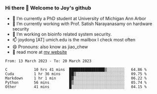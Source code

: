 ### Hi there 👋 Welcome to Joy's github

- 🔭 I’m currently a PhD student at University of Michigan Ann Arbor
- 🌱 I’m currently working with Prof. Satish Narayanasamy on hardware security
- 👯 I’m working on bioinfo related system security. 
- 📫 joydong [AT] umich.edu is the mailbox I check most often
- 😄 Pronouns: also know as jiao_chew
- 💬 read more at [my website](https://joydddd.github.io/)
<!--START_SECTION:waka-->

```text
From: 13 March 2023 - To: 20 March 2023

C            10 hrs 41 mins  ████████████████▒░░░░░░░░   64.86 %
Cuda         1 hr 36 mins    ██▒░░░░░░░░░░░░░░░░░░░░░░   09.75 %
Markdown     1 hr 1 min      █▓░░░░░░░░░░░░░░░░░░░░░░░   06.22 %
Python       56 mins         █▒░░░░░░░░░░░░░░░░░░░░░░░   05.74 %
Other        41 mins         █░░░░░░░░░░░░░░░░░░░░░░░░   04.15 %
```

<!--END_SECTION:waka-->
